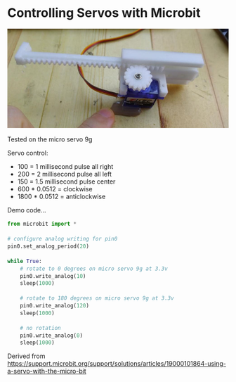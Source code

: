 # Controlling Servos with Microbit

![](img/servo.JPG)

Tested on the micro servo 9g

Servo control: 

* 100 = 1 millisecond pulse all right 
* 200 = 2 millisecond pulse all left 
* 150 = 1.5 millisecond pulse center 
* 600 * 0.0512 = clockwise
* 1800 * 0.0512 = anticlockwise

Demo code...

```python
from microbit import * 

# configure analog writing for pin0
pin0.set_analog_period(20)

while True: 
    # rotate to 0 degrees on micro servo 9g at 3.3v
    pin0.write_analog(10) 
    sleep(1000)

    # rotate to 180 degrees on micro servo 9g at 3.3v
    pin0.write_analog(120)
    sleep(1000)

    # no rotation
    pin0.write_analog(0)
    sleep(1000)
```

Derived from https://support.microbit.org/support/solutions/articles/19000101864-using-a-servo-with-the-micro-bit
